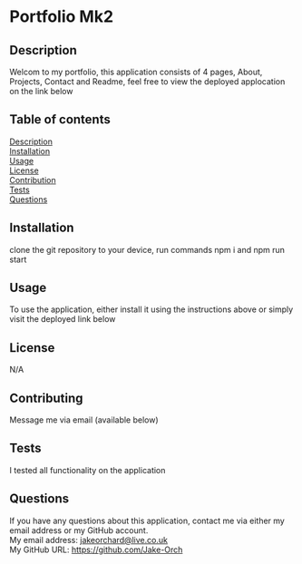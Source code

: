 # Portfolio Mk2   
 
## Description  
Welcom to my portfolio, this application consists of 4 pages, About, Projects, Contact and Readme, feel free to view the deployed applocation on the link below  
## Table of contents
[Description](#description)  
[Installation](#installation)  
[Usage](#usage)  
[License](#license)  
[Contribution](#contribution)  
[Tests](#tests)  
[Questions](#questions)  
## Installation  
clone the git repository to your device, run commands npm i and npm run start  
## Usage  
To use the application, either install it using the instructions above or simply visit the deployed link below
## License  
N/A
## Contributing  
Message me via email (available below)
## Tests  
I tested all functionality on the application  
## Questions  
If you have any questions about this application, contact me via either my email address or my GitHub account.  
My email address: jakeorchard@live.co.uk  
My GitHub URL: https://github.com/Jake-Orch